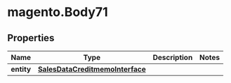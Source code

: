 # magento.Body71

## Properties
Name | Type | Description | Notes
------------ | ------------- | ------------- | -------------
**entity** | [**SalesDataCreditmemoInterface**](SalesDataCreditmemoInterface.md) |  | 


